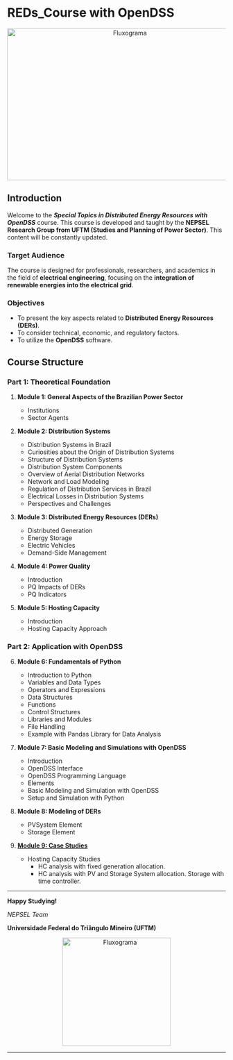 # REDs_Course with OpenDSS

<p align="center">
  <img src="https://github.com/arnaldorosentino/REDS_OpenDSS_Course/assets/104164948/f2dd7b7b-169e-4330-93e2-5f5f324d95ba" alt="Fluxograma" width="550" height="350">
</p>

## Introduction
Welcome to the _**Special Topics in Distributed Energy Resources with OpenDSS**_ course. This course is developed and taught by the **NEPSEL Research Group from UFTM (Studies and Planning of Power Sector)**.
This content will be constantly updated.

### Target Audience
The course is designed for professionals, researchers, and academics in the field of **electrical engineering**, focusing on the **integration of renewable energies into the electrical grid**.

### Objectives
- To present the key aspects related to **Distributed Energy Resources (DERs)**.
- To consider technical, economic, and regulatory factors.
- To utilize the **OpenDSS** software.

## Course Structure

### Part 1: Theoretical Foundation

1. **Module 1: General Aspects of the Brazilian Power Sector**
   - Institutions
   - Sector Agents
     
3. **Module 2: Distribution Systems**
   - Distribution Systems in Brazil
   - Curiosities about the Origin of Distribution Systems
   - Structure of Distribution Systems
   - Distribution System Components
   - Overview of Aerial Distribution Networks
   - Network and Load Modeling
   - Regulation of Distribution Services in Brazil
   - Electrical Losses in Distribution Systems
   - Perspectives and Challenges
     
4. **Module 3: Distributed Energy Resources (DERs)**
   - Distributed Generation
   - Energy Storage
   - Electric Vehicles
   - Demand-Side Management
     
5. **Module 4: Power Quality**
   - Introduction
   - PQ Impacts of DERs
   - PQ Indicators
     
6. **Module 5: Hosting Capacity**
   - Introduction
   - Hosting Capacity Approach

### Part 2: Application with OpenDSS

6. **Module 6: Fundamentals of Python**
   - Introduction to Python
   - Variables and Data Types
   - Operators and Expressions
   - Data Structures
   - Functions
   - Control Structures
   - Libraries and Modules
   - File Handling
   - Example with Pandas Library for Data Analysis
     
7. **Module 7: Basic Modeling and Simulations with OpenDSS**
   - Introduction
   - OpenDSS Interface
   - OpenDSS Programming Language
   - Elements
   - Basic Modeling and Simulation with OpenDSS
   - Setup and Simulation with Python

8. **Module 8: Modeling of DERs**
   - PVSystem Element
   - Storage Element
     
9. [**Module 9: Case Studies**](https://github.com/arnaldorosentino/REDs_Course/blob/main/Module%209:%20Case%20Studies.md)
      
   - Hosting Capacity Studies
      - HC analysis with fixed generation allocation.
      - HC analysis with PV and Storage System allocation. Storage with time controller.

---
**Happy Studying!**

_NEPSEL Team_

**Universidade Federal do Triângulo Mineiro (UFTM)**

<p align="center">
  <img src="https://github.com/arnaldorosentino/REDS_OpenDSS_Course/assets/104164948/4f8862a8-73f3-48f5-a280-8a9e4c1295a1" alt="Fluxograma" width="250" height="250">
</p>

---
